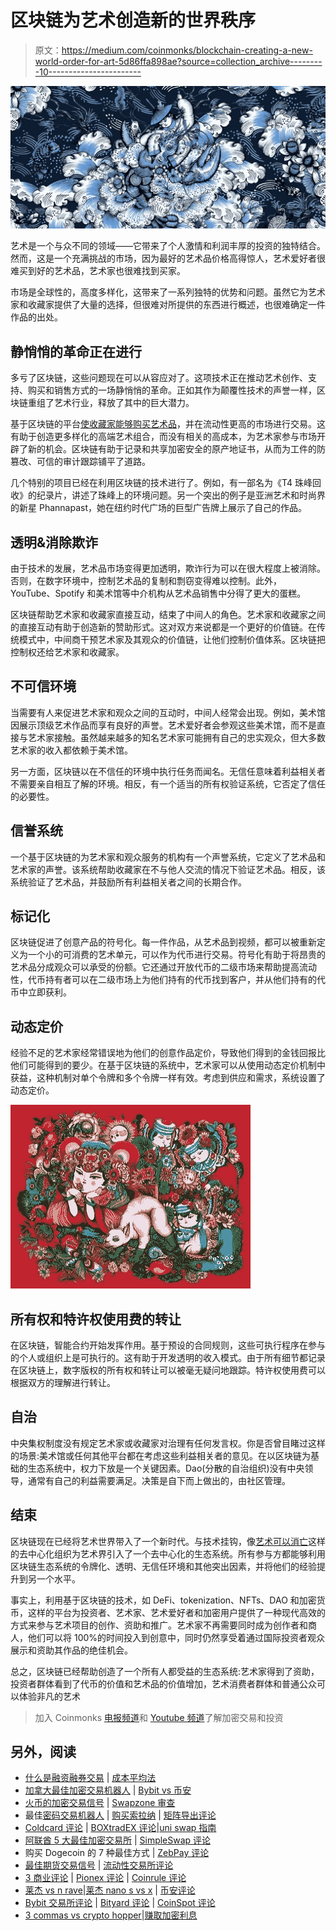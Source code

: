 # 区块链为艺术创造新的世界秩序

> 原文：<https://medium.com/coinmonks/blockchain-creating-a-new-world-order-for-art-5d86ffa898ae?source=collection_archive---------10----------------------->

![](img/8b101f87d85cf7568898212d882a0385.png)

艺术是一个与众不同的领域——它带来了个人激情和利润丰厚的投资的独特结合。然而，这是一个充满挑战的市场，因为最好的艺术品价格高得惊人，艺术爱好者很难买到好的艺术品，艺术家也很难找到买家。

市场是全球性的，高度多样化，这带来了一系列独特的优势和问题。虽然它为艺术家和收藏家提供了大量的选择，但很难对所提供的东西进行概述，也很难确定一件作品的出处。

## **静悄悄的革命正在进行**

多亏了区块链，这些问题现在可以从容应对了。这项技术正在推动艺术创作、支持、购买和销售方式的一场静悄悄的革命。正如其作为颠覆性技术的声誉一样，区块链重组了艺术行业，释放了其中的巨大潜力。

基于区块链的平台[使收藏家能够购买艺术品](https://www.forbes.com/sites/rachelwolfson/2019/01/23/blockchain-technology-has-inspired-an-entire-crypto-themed-artwork-movement/)，并在流动性更高的市场进行交易。这有助于创造更多样化的高端艺术组合，而没有相关的高成本，为艺术家参与市场开辟了新的机会。区块链有助于记录和共享加密安全的原产地证书，从而为工件的防篡改、可信的审计跟踪铺平了道路。

几个特别的项目已经在利用区块链的技术进行了。例如，有一部名为《T4 珠峰回收》的纪录片，讲述了珠峰上的环境问题。另一个突出的例子是亚洲艺术和时尚界的新星 Phannapast，她在纽约时代广场的巨型广告牌上展示了自己的作品。

## **透明&消除欺诈**

由于技术的发展，艺术品市场变得更加透明，欺诈行为可以在很大程度上被消除。否则，在数字环境中，控制艺术品的复制和剽窃变得难以控制。此外，YouTube、Spotify 和美术馆等中介机构从艺术品销售中分得了更大的蛋糕。

区块链帮助艺术家和收藏家直接互动，结束了中间人的角色。艺术家和收藏家之间的直接互动有助于创造新的赞助形式。这对双方来说都是一个更好的价值链。在传统模式中，中间商干预艺术家及其观众的价值链，让他们控制价值体系。区块链把控制权还给艺术家和收藏家。

## **不可信环境**

当需要有人来促进艺术家和观众之间的互动时，中间人经常会出现。例如，美术馆因展示顶级艺术作品而享有良好的声誉。艺术爱好者会参观这些美术馆，而不是直接与艺术家接触。虽然越来越多的知名艺术家可能拥有自己的忠实观众，但大多数艺术家的收入都依赖于美术馆。

另一方面，区块链以在不信任的环境中执行任务而闻名。无信任意味着利益相关者不需要亲自相互了解的环境。相反，有一个适当的所有权验证系统，它否定了信任的必要性。

## **信誉系统**

一个基于区块链的为艺术家和观众服务的机构有一个声誉系统，它定义了艺术品和艺术家的声誉。该系统帮助收藏家在不与他人交流的情况下验证艺术品。相反，该系统验证了艺术品，并鼓励所有利益相关者之间的长期合作。

## **标记化**

区块链促进了创意产品的符号化。每一件作品，从艺术品到视频，都可以被重新定义为一个小的可消费的艺术单元，可以作为代币进行交易。符号化有助于将昂贵的艺术品分成观众可以承受的份额。它还通过开放代币的二级市场来帮助提高流动性，代币持有者可以在二级市场上为他们持有的代币找到客户，并从他们持有的代币中立即获利。

## **动态定价**

经验不足的艺术家经常错误地为他们的创意作品定价，导致他们得到的金钱回报比他们可能得到的要少。在基于区块链的系统中，艺术家可以从使用动态定价机制中获益，这种机制对单个令牌和多个令牌一样有效。考虑到供应和需求，系统设置了动态定价。

![](img/9b57b1e51b78a3ed12776be7e6cb6e96.png)

## **所有权和特许权使用费的转让**

在区块链，智能合约开始发挥作用。基于预设的合同规则，这些可执行程序在参与的个人或组织上是可执行的。这有助于开发透明的收入模式。由于所有细节都记录在区块链上，数字版权的所有权和转让可以被毫无疑问地跟踪。特许权使用费可以根据双方的理解进行转让。

## **自治**

中央集权制度没有规定艺术家或收藏家对治理有任何发言权。你是否曾目睹过这样的场景:美术馆或任何其他平台都在考虑这些利益相关者的意见。在以区块链为基础的生态系统中，权力下放是一个关键因素。Dao(分散的自治组织)没有中央领导，通常有自己的利益需要满足。决策是自下而上做出的，由社区管理。

## **结束**

区块链现在已经将艺术世界带入了一个新时代。与技术挂钩，像[艺术可以消亡](https://www.artcandie.com/)这样的去中心化组织为艺术界引入了一个去中心化的生态系统。所有参与方都能够利用区块链生态系统的令牌化、透明、无信任环境和其他突出因素，并将他们的经验提升到另一个水平。

事实上，利用基于区块链的技术，如 DeFi、tokenization、NFTs、DAO 和加密货币，这样的平台为投资者、艺术家、艺术爱好者和加密用户提供了一种现代高效的方式来参与艺术项目的创作、资助和推广。艺术家不再需要同时成为创作者和商人，他们可以将 100%的时间投入到创意中，同时仍然享受着通过国际投资者观众展示和资助其作品的绝佳机会。

总之，区块链已经帮助创造了一个所有人都受益的生态系统:艺术家得到了资助，投资者群体看到了代币的价值和艺术品的价值增加，艺术消费者群体和普通公众可以体验非凡的艺术

> 加入 Coinmonks [电报频道](https://t.me/coincodecap)和 [Youtube 频道](https://www.youtube.com/c/coinmonks/videos)了解加密交易和投资

## 另外，阅读

*   [什么是融资融券交易](https://blog.coincodecap.com/margin-trading) | [成本平均法](https://blog.coincodecap.com/dca)
*   [加拿大最佳加密交易机器人](https://blog.coincodecap.com/5-best-crypto-trading-bots-in-canada) | [Bybit vs 币安](https://blog.coincodecap.com/bybit-binance-moonxbt)
*   [火币的加密交易信号](https://blog.coincodecap.com/huobi-crypto-trading-signals) | [Swapzone 审查](/coinmonks/swapzone-review-crypto-exchange-data-aggregator-e0ad78e55ed7)
*   最佳[密码交易机器人](https://blog.coincodecap.com/best-crypto-trading-bots) | [购买索拉纳](https://blog.coincodecap.com/buy-solana) | [矩阵导出评论](https://blog.coincodecap.com/matrixport-review)
*   [Coldcard 评论](https://blog.coincodecap.com/coldcard-review) | [BOXtradEX 评论](https://blog.coincodecap.com/boxtradex-review)|[uni swap 指南](https://blog.coincodecap.com/uniswap)
*   [阿联酋 5 大最佳加密交易所](https://blog.coincodecap.com/best-crypto-exchanges-in-uae) | [SimpleSwap 评论](https://blog.coincodecap.com/simpleswap-review)
*   购买 Dogecoin 的 7 种最佳方式 | [ZebPay 评论](https://blog.coincodecap.com/zebpay-review)
*   [最佳期货交易信号](https://blog.coincodecap.com/futures-trading-signals) | [流动性交易所评论](https://blog.coincodecap.com/liquid-exchange-review)
*   [3 商业评论](/coinmonks/3commas-review-an-excellent-crypto-trading-bot-2020-1313a58bec92) | [Pionex 评论](https://blog.coincodecap.com/pionex-review-exchange-with-crypto-trading-bot) | [Coinrule 评论](/coinmonks/coinrule-review-2021-a-beginner-friendly-crypto-trading-bot-daf0504848ba)
*   [莱杰 vs n rave](/coinmonks/ledger-vs-ngrave-zero-7e40f0c1d694)|[莱杰 nano s vs x](/coinmonks/ledger-nano-s-vs-x-battery-hardware-price-storage-59a6663fe3b0) | [币安评论](/coinmonks/binance-review-ee10d3bf3b6e)
*   [Bybit 交易所评论](/coinmonks/bybit-exchange-review-dbd570019b71) | [Bityard 评论](https://blog.coincodecap.com/bityard-reivew) | [CoinSpot 评论](https://blog.coincodecap.com/coinspot-review)
*   [3 commas vs crypto hopper](/coinmonks/3commas-vs-pionex-vs-cryptohopper-best-crypto-bot-6a98d2baa203)|[赚取加密利息](/coinmonks/earn-crypto-interest-b10b810fdda3)